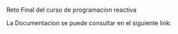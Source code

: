 Reto Final del curso de programacion reactiva

La Documentacion se puede consultar en el siguiente link:
